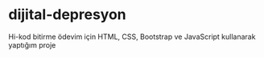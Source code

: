 # dijital-depresyon
Hi-kod bitirme ödevim için HTML, CSS, Bootstrap ve JavaScript kullanarak yaptığım proje
